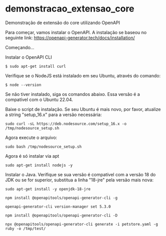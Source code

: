 # demonstracao_extensao_core
Demonstração de extensão do core utilizando OpenAPI

Para começar, vamos instalar o OpenAPI. A instalação se baseou no seguinte link: https://openapi-generator.tech/docs/installation/

Começando... 

Instalar o OpenAPI CLI

```
$ sudo apt-get install curl
```

Verifique se o NodeJS está instalado em seu Ubuntu, através do comando: 
```
$ node --version
```

Se não tiver instalado, siga os comandos abaixo. Essa versão é a compatível com o Ubuntu 22.04. 

Baixe o script de instalação. Se seu Ubuntu é mais novo, por favor, atualize a string "setup_16.x" para a versão necessária: 
```
sudo curl -sL https://deb.nodesource.com/setup_16.x -o /tmp/nodesource_setup.sh
```

Agora execute o arquivo: 

```
sudo bash /tmp/nodesource_setup.sh
```

Agora é só instalar via apt

```
sudo apt-get install nodejs -y
```

Instalar o Java. Verifique se sua versão é compatível com a versão 18 do JDK ou se for superior, substitua a linha "18-jre" pela versão mais nova: 

```
sudo apt-get install -y openjdk-18-jre
```
```
npm install @openapitools/openapi-generator-cli -g
```
```
openapi-generator-cli version-manager set 5.3.0
```
```
npm install @openapitools/openapi-generator-cli -D
```
```
npx @openapitools/openapi-generator-cli generate -i petstore.yaml -g ruby -o /tmp/test/
```


